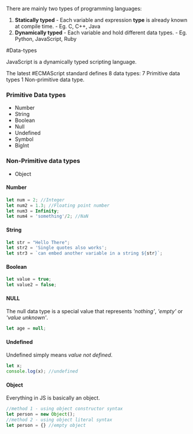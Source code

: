 There are mainly two types of programming languages: 
1. **Statically typed** - Each variable and expression **type** is already known at compile time. 
		- Eg. C, C++, Java
2. **Dynamically typed** - Each variable and hold different data types. 
		- Eg. Python, JavaScript, Ruby

#Data-types

JavaScript is a dynamically typed scripting language. 

The latest #ECMAScript standard defines 8 data types: 
7 Primitive data types 
1 Non-primitive data type. 

### Primitive Data types 
- Number
- String
- Boolean
- Null
- Undefined
- Symbol
- BigInt

### Non-Primitive data types
- Object

#### Number
```js
let num = 2; //Integer
let num2 = 1.3; //Floating point number
let num3 = Infinity; 
let num4 = 'something'/2; //NaN
```

#### String
```js
let str = "Hello There";
let str2 = 'Single quotes also works';
let str3 = `can embed another variable in a string ${str}`;
```

#### Boolean 
```js
let value = true;
let value2 = false;
```

#### NULL
The null data type is a special value that represents *'nothing'*, *'empty'* or *'value unknown'*.

```js
let age = null; 
```

#### Undefined
Undefined simply means *value not defined*.
```js
let x;
console.log(x); //undefined
```

#### Object 
Everything in JS is basically an object. 

```js
//method 1 - using object constructor syntax
let person = new Object(); 
//method 2 - using object literal syntax
let person = {} //empty object
```
